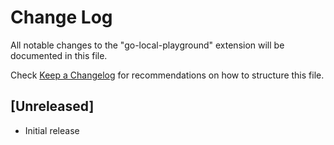 # Change Log

All notable changes to the "go-local-playground" extension will be documented in this file.

Check [Keep a Changelog](http://keepachangelog.com/) for recommendations on how to structure this file.

## [Unreleased]

- Initial release